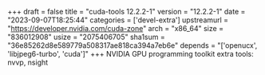 +++
draft = false
title = "cuda-tools 12.2.2-1"
version = "12.2.2-1"
date = "2023-09-07T18:25:44"
categories = ['devel-extra']
upstreamurl = "https://developer.nvidia.com/cuda-zone"
arch = "x86_64"
size = "836012908"
usize = "2075406705"
sha1sum = "36e85262d8e589779a508317ae818ca394a7eb6e"
depends = "['openucx', 'libjpeg6-turbo', 'cuda']"
+++
NVIDIA GPU programming toolkit extra tools: nvvp, nsight